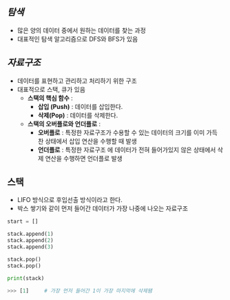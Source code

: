 ## *탐색* 
- 많은 양의 데이터 중에서 원하는 데이터를 찾는 과정
- 대표적인 탐색 알고리즘으로 DFS와 BFS가 있음


## *자료구조*
 - 데이터를 표현하고 관리하고 처리하기 위한 구조
 - 대표적으로 스택, 큐가 있음 
	 - **스택의 핵심 함수** : 
		 - **삽입 (Push)** : 데이터를 삽입한다.
		 - **삭제(Pop)** : 데이터를 삭제한다.
	 - **스택의 오버플로와 언더플로** : 
		 - **오버플로** : 특정한 자료구조가 수용할 수 있는 데이터의 크기를 이미 가득 찬 상태에서 삽입 연산을 수행할 때 발생
		 - **언더플로** : 특정한 자료구조 에 데이터가 전혀 들어가있지 않은 상태에서 삭제 연산을 수행하면 언더플로 발생
		
## 스택 
- LIFO 방식으로 후입선출 방식이라고 한다.
- 박스 쌓기와 같이 먼저 들어간 데이터가 가장 나중에 나오는 자료구조
``` python
start = []

stack.append(1)
stack.append(2)
stack.append(3)

stack.pop()
stack.pop()

print(stack)

>>> [1]		# 가장 먼저 들어간 1이 가장 마지막에 삭제됌
``` 
